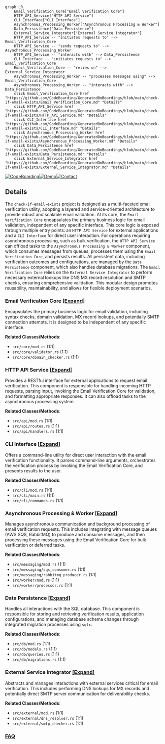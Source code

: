 ```mermaid
graph LR
    Email_Verification_Core["Email Verification Core"]
    HTTP_API_Service["HTTP API Service"]
    CLI_Interface["CLI Interface"]
    Asynchronous_Processing_Worker["Asynchronous Processing & Worker"]
    Data_Persistence["Data Persistence"]
    External_Service_Integrator["External Service Integrator"]
    HTTP_API_Service -- "initiates requests to" --> Email_Verification_Core
    HTTP_API_Service -- "sends requests to" --> Asynchronous_Processing_Worker
    HTTP_API_Service -- "interacts with" --> Data_Persistence
    CLI_Interface -- "initiates requests to" --> Email_Verification_Core
    Email_Verification_Core -- "relies on" --> External_Service_Integrator
    Asynchronous_Processing_Worker -- "processes messages using" --> Email_Verification_Core
    Asynchronous_Processing_Worker -- "interacts with" --> Data_Persistence
    click Email_Verification_Core href "https://github.com/CodeBoarding/GeneratedOnBoardings/blob/main/check-if-email-exists/Email_Verification_Core.md" "Details"
    click HTTP_API_Service href "https://github.com/CodeBoarding/GeneratedOnBoardings/blob/main/check-if-email-exists/HTTP_API_Service.md" "Details"
    click CLI_Interface href "https://github.com/CodeBoarding/GeneratedOnBoardings/blob/main/check-if-email-exists/CLI_Interface.md" "Details"
    click Asynchronous_Processing_Worker href "https://github.com/CodeBoarding/GeneratedOnBoardings/blob/main/check-if-email-exists/Asynchronous_Processing_Worker.md" "Details"
    click Data_Persistence href "https://github.com/CodeBoarding/GeneratedOnBoardings/blob/main/check-if-email-exists/Data_Persistence.md" "Details"
    click External_Service_Integrator href "https://github.com/CodeBoarding/GeneratedOnBoardings/blob/main/check-if-email-exists/External_Service_Integrator.md" "Details"
```

[![CodeBoarding](https://img.shields.io/badge/Generated%20by-CodeBoarding-9cf?style=flat-square)](https://github.com/CodeBoarding/GeneratedOnBoardings)[![Demo](https://img.shields.io/badge/Try%20our-Demo-blue?style=flat-square)](https://www.codeboarding.org/demo)[![Contact](https://img.shields.io/badge/Contact%20us%20-%20contact@codeboarding.org-lightgrey?style=flat-square)](mailto:contact@codeboarding.org)

## Details

The `check-if-email-exists` project is designed as a multi-faceted email verification utility, adopting a layered and service-oriented architecture to provide robust and scalable email validation. At its core, the `Email Verification Core` encapsulates the primary business logic for email validation, independent of any specific interface. This core logic is exposed through multiple entry points: an `HTTP API Service` for external applications and a `CLI Interface` for direct user interaction. For operations requiring asynchronous processing, such as bulk verification, the `HTTP API Service` can offload tasks to the `Asynchronous Processing & Worker` component, which consumes messages from queues, processes them using the `Email Verification Core`, and persists results. All persistent data, including verification outcomes and configurations, are managed by the `Data Persistence` component, which also handles database migrations. The `Email Verification Core` relies on the `External Service Integrator` to perform necessary external lookups like DNS MX record resolution and SMTP checks, ensuring comprehensive validation. This modular design promotes reusability, maintainability, and allows for flexible deployment scenarios.

### Email Verification Core [[Expand]](./Email_Verification_Core.md)
Encapsulates the primary business logic for email validation, including syntax checks, domain validation, MX record lookups, and potentially SMTP connection attempts. It is designed to be independent of any specific interface.


**Related Classes/Methods**:

- `src/core/mod.rs` (1:1)
- `src/core/validator.rs` (1:1)
- `src/core/domain_checker.rs` (1:1)


### HTTP API Service [[Expand]](./HTTP_API_Service.md)
Provides a RESTful interface for external applications to request email verification. This component is responsible for handling incoming HTTP requests, parsing input, invoking the Email Verification Core for validation, and formatting appropriate responses. It can also offload tasks to the asynchronous processing system.


**Related Classes/Methods**:

- `src/api/mod.rs` (1:1)
- `src/api/routes.rs` (1:1)
- `src/api/handlers.rs` (1:1)


### CLI Interface [[Expand]](./CLI_Interface.md)
Offers a command-line utility for direct user interaction with the email verification functionality. It parses command-line arguments, orchestrates the verification process by invoking the Email Verification Core, and presents results to the user.


**Related Classes/Methods**:

- `src/cli/mod.rs` (1:1)
- `src/cli/main.rs` (1:1)
- `src/cli/commands.rs` (1:1)


### Asynchronous Processing & Worker [[Expand]](./Asynchronous_Processing_Worker.md)
Manages asynchronous communication and background processing of email verification requests. This includes integrating with message queues (AWS SQS, RabbitMQ) to produce and consume messages, and then processing these messages using the Email Verification Core for bulk verification or deferred tasks.


**Related Classes/Methods**:

- `src/messaging/mod.rs` (1:1)
- `src/messaging/sqs_consumer.rs` (1:1)
- `src/messaging/rabbitmq_producer.rs` (1:1)
- `src/worker/mod.rs` (1:1)
- `src/worker/processor.rs` (1:1)


### Data Persistence [[Expand]](./Data_Persistence.md)
Handles all interactions with the SQL database. This component is responsible for storing and retrieving verification results, application configurations, and managing database schema changes through integrated migration processes using `sqlx`.


**Related Classes/Methods**:

- `src/db/mod.rs` (1:1)
- `src/db/models.rs` (1:1)
- `src/db/queries.rs` (1:1)
- `src/db/migrations.rs` (1:1)


### External Service Integrator [[Expand]](./External_Service_Integrator.md)
Abstracts and manages interactions with external services critical for email verification. This includes performing DNS lookups for MX records and potentially direct SMTP server communication for deliverability checks.


**Related Classes/Methods**:

- `src/external/mod.rs` (1:1)
- `src/external/dns_resolver.rs` (1:1)
- `src/external/smtp_checker.rs` (1:1)




### [FAQ](https://github.com/CodeBoarding/GeneratedOnBoardings/tree/main?tab=readme-ov-file#faq)